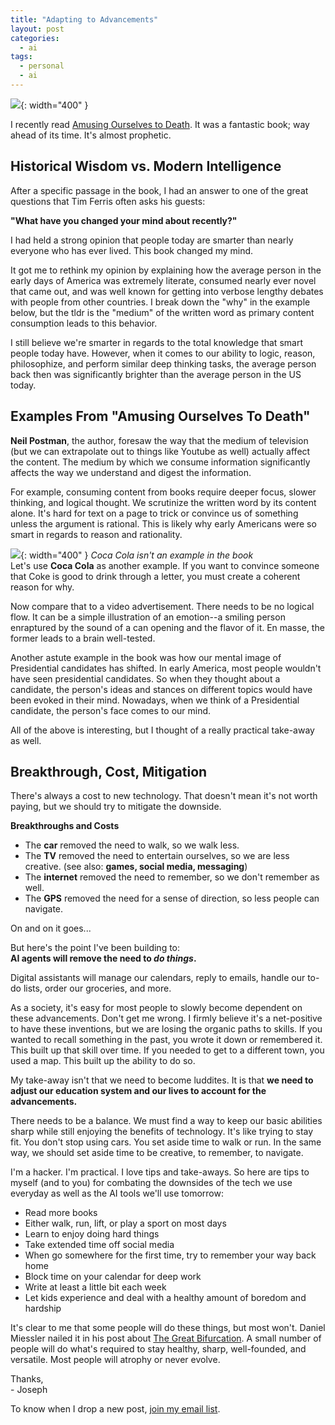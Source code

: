 ```yaml
---
title: "Adapting to Advancements"
layout: post
categories:
  - ai
tags:
  - personal
  - ai
---
```


![](https://i.imgur.com/H4DwaKP.png){: width="400" }

I recently read [Amusing Ourselves to Death](https://www.amazon.com/Amusing-Ourselves-Death-Discourse-Business/dp/014303653X). It was a fantastic book; way ahead of its time. It's almost prophetic.

## Historical Wisdom vs. Modern Intelligence
After a specific passage in the book, I had an answer to one of the great questions that Tim Ferris often asks his guests:   
   
**"What have you changed your mind about recently?"**

I had held a strong opinion that people today are smarter than nearly everyone who has ever lived. This book changed my mind.

It got me to rethink my opinion by explaining how the average person in the early days of America was extremely literate, consumed nearly ever novel that came out, and was well known for getting into verbose lengthy debates with people from other countries. I break down the "why" in the example below, but the tldr is the "medium" of the written word as primary content consumption leads to this behavior.

I still believe we're smarter in regards to the total knowledge that smart people today have. However, when it comes to our ability to logic, reason, philosophize, and perform similar deep thinking tasks, the average person back then was significantly brighter than the average person in the US today.

## Examples From "Amusing Ourselves To Death"
**Neil Postman**, the author, foresaw the way that the medium of television (but we can extrapolate out to things like Youtube as well) actually affect the content. The medium by which we consume information significantly affects the way we understand and digest the information.

For example, consuming content from books require deeper focus, slower thinking, and logical thought. We scrutinize the written word by its content alone. It's hard for text on a page to trick or convince us of something unless the argument is rational. This is likely why early Americans were so smart in regards to reason and rationality.

![](https://i.imgur.com/fAwA3V6.png){: width="400" }
_Coca Cola isn't an example in the book_   
Let's use **Coca Cola** as another example. If you want to convince someone that Coke is good to drink through a letter, you must create a coherent reason for why.

Now compare that to a video advertisement. There needs to be no logical flow. It can be a simple illustration of an emotion--a smiling person enraptured by the sound of a can opening and the flavor of it. En masse, the former leads to a brain well-tested.

Another astute example in the book was how our mental image of Presidential candidates has shifted. In early America, most people wouldn't have seen presidential candidates. So when they thought about a candidate, the person's ideas and stances on different topics would have been evoked in their mind. Nowadays, when we think of a Presidential candidate, the person's face comes to our mind.

All of the above is interesting, but I thought of a really practical take-away as well.

## Breakthrough, Cost, Mitigation
There's always a cost to new technology. That doesn't mean it's not worth paying, but we should try to mitigate the downside.

**Breakthroughs and Costs**   
- The **car** removed the need to walk, so we walk less.
- The **TV** removed the need to entertain ourselves, so we are less creative. (see also: **games, social media, messaging**)
- The **internet** removed the need to remember, so we don't remember as well.
- The **GPS** removed the need for a sense of direction, so less people can navigate.

On and on it goes...

But here's the point I've been building to:  
**AI agents will remove the need to _do things_.**

Digital assistants will manage our calendars, reply to emails, handle our to-do lists, order our groceries, and more.

As a society, it's easy for most people to slowly become dependent on these advancements. Don't get me wrong. I firmly believe it's a net-positive to have these inventions, but we are losing the organic paths to skills. If you wanted to recall something in the past, you wrote it down or remembered it. This built up that skill over time. If you needed to get to a different town, you used a map. This built up the ability to do so.

My take-away isn't that we need to become luddites. It is that **we need to adjust our education system and our lives to account for the advancements.**

There needs to be a balance. We must find a way to keep our basic abilities sharp while still enjoying the benefits of technology. It's like trying to stay fit. You don't stop using cars. You set aside time to walk or run. In the same way, we should set aside time to be creative, to remember, to navigate.

I'm a hacker. I'm practical. I love tips and take-aways. So here are tips to myself (and to you) for combating the downsides of the tech we use everyday as well as the AI tools we'll use tomorrow:
- Read more books
- Either walk, run, lift, or play a sport on most days
- Learn to enjoy doing hard things
- Take extended time off social media
- When go somewhere for the first time, try to remember your way back home
- Block time on your calendar for deep work
- Write at least a little bit each week
- Let kids experience and deal with a healthy amount of boredom and hardship

It's clear to me that some people will do these things, but most won't. Daniel Miessler nailed it in his post about [The Great Bifurcation](https://danielmiessler.com/p/great-bifurcation). A small number of people will do what's required to stay healthy, sharp, well-founded, and versatile. Most people will atrophy or never evolve.

Thanks,  
\- Joseph

To know when I drop a new post, [join my email list](https://thacker.beehiiv.com/subscribe). 

<meta name="twitter:card" content="summary_large_image" />
<meta name="twitter:site" content="@rez0__" />
<meta name="twitter:creator" content="@rez0__" />
<meta property="og:url" content="https://josephthacker.com/ai/2023/11/29/adapting-to-advancements.html" />
<meta property="og:title" content="Adapting to Advancements" />
<meta property="og:description" content="A look into how technological breakthroughs change our behavior, the ways AI will do so, and how to mitigate it." />
<meta property="og:image" content="https://i.imgur.com/H4DwaKP.png" />

